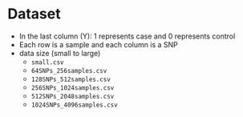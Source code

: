 # Dataset
- In the last column (Y): 1 represents case and 0 represents control
- Each row is a sample and each column is a SNP
- data size (small to large)
    - `small.csv`
    - `64SNPs_256samples.csv`
    - `128SNPs_512samples.csv`
    - `256SNPs_1024samples.csv`
    - `512SNPs_2048samples.csv`
    - `1024SNPs_4096samples.csv`
